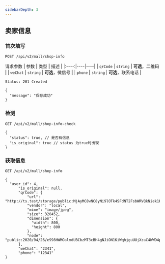 ```yaml
---
sidebarDepth: 3
---
```


## 卖家信息

### 首次填写
```http request
POST /api/v2/mall/shop-info
```
请求参数
| 参数 | 类型 | 描述 |
|:----:|----|----|
| `qrCode` | `string` | **可选**，二维码 |
| `weChat` | `string` | **可选**，微信号 |
| `phone` | `string` | **可选**，联系电话 |

```
Status: 201 Created
```
````json5
{
  "message": "保存成功"
}
````

### 检测
```http request
GET /api/v2/mall/shop-info-check
```
````json5
{
  "status": true, // 是否有信息
  "is_original": true // status 为true时出现
}
````

### 获取信息
```http request
GET /api/v2/mall/shop-info
```
```json5
{
  "user_id": 4,
      "is_original": null,
      "qrCode": {
          "url": "http://ts.test/storage/public:MjAyMC8wNC8yNi9lOTk4SFdNT2FsbWRVQkNiek1UM2NCSDRnTkppT04xS2lXcWhqZ3VVVWpYemFDNFdXRDRwQ01UWVFKYVVvb1RFLkpQRw==",
          "vendor": "local",
          "mime": "image/jpeg",
          "size": 320452,
          "dimension": {
            "width": 800,
            "height": 800
          },
          "node": "public:2020/04/26/e998HWMOalmdUBCbzMT3cBH4gNJiON1KiWqhjguUUjXzaC4WWD4pCMTYQJaUooTE.JPG"
      },
      "weChat": "2341",
      "phone": "12341"
}
```
